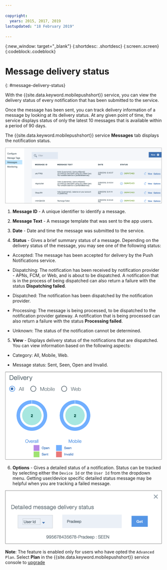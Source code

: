 ```yaml
---

copyright:
  years: 2015, 2017, 2019
lastupdated: "18 February 2019"

---
```


{:new_window: target="_blank"}
{:shortdesc: .shortdesc}
{:screen:.screen}
{:codeblock:.codeblock}

# Message delivery status
{: #message-delivery-status}

With the {{site.data.keyword.mobilepushshort}} service, you can view the delivery status of every notification that has been submitted to the service. 

Once the message has been sent, you can track delivery information of a message by looking at its delivery status. At any given point of time, the service displays status of only the latest 10 messages that is available within a period of 90 days.

The {{site.data.keyword.mobilepushshort}} service **Messages** tab displays the notification status.

![notifications status](images/notification_status_new.png)

1. **Message ID** -  A unique identifier to identify a message.

2. **Message Text** - A message template that was sent to the app users.

3. **Date** - Date and time the message was submitted to the service.

4. **Status** - Gives a brief summary status of a message. Depending on the delivery status of the message, you may see one of the following status:

 - Accepted: The message has been accepted for delivery by the Push Notifications service.
   
 - Dispatching: The notification has been received by notification provider - APNs, FCM, or Web, and is about to be dispatched. A notification that is in the process of being dispatched can also return a failure with the status **Dispatching failed**.
 
 - Dispatched: The notification has been dispatched by the notification provider.
 
 - Processing: The message is being processed, to be dispatched to the notification provider gateway. A notification that is being processed can also return a failure with the status **Processing failed**.
 
 - Unknown: The status of the notification cannot be determined.
 
5. **View** - Displays delivery status of the notifications that are dispatched. You can view information based on the following aspects:

 - Category: All, Mobile, Web<!---and HTTP--->.
 
 - Message status: Sent, Seen, Open and Invalid. 

![notifications status](images/message_delivery_status_new.png)

6. **Options** - Gives a detailed status of a notification. Status can be tracked by selecting either the `Device Id` or the `User Id` from the dropdown menu. Getting user/device specific detailed status message may be helpful when you are tracking a failed message.

![detailed status](images/detailed_message_delivery.png)

**Note**: The feature is enabled only for users who have opted the `Advanced Plan`. Select **Plan** in the {{site.data.keyword.mobilepushshort}} service console to [upgrade](https://console-tok02-red.cdn.s-bluemix.net/docs/account/change-plan.html#changing)

